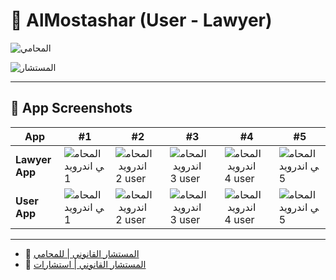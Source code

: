 # 📌 AlMostashar (User - Lawyer)

![المحامي](https://github.com/user-attachments/assets/2c545f6d-c181-4187-b257-dbe58033999e)

![المستشار](https://github.com/user-attachments/assets/ce173db6-627a-4be8-98ab-4805cd7a6362)


---

## 📱 App Screenshots

| App                     | #1 | #2 | #3 | #4 | #5 
| ----------------------- | -- | -- | -- | -- | -- 
| **Lawyer App** | ![المحامي اندرويد 1](https://github.com/user-attachments/assets/72b63fe3-d382-4127-97bf-f37a5c13826b) | ![المحامي اندرويد 2 user](https://github.com/user-attachments/assets/7a6e772f-8067-45a3-aeb6-7cb81a27ced3) | ![المحامي اندرويد 3 user](https://github.com/user-attachments/assets/cb615bb2-6126-4959-9ffa-86acbdb8e665) | ![المحامي اندرويد 4 user](https://github.com/user-attachments/assets/29c6b6c4-211c-418d-a52d-7c88ef49d787) | ![المحامي اندرويد 5](https://github.com/user-attachments/assets/bb934d22-970b-44e2-9267-86ca2f998911)
| **User App**         | ![المحامي اندرويد 1](https://github.com/user-attachments/assets/ebcfbd32-372f-4308-a9b1-796d45a8454a) | ![المحامي اندرويد 2 user](https://github.com/user-attachments/assets/147ebd32-11aa-4438-a5dc-7c4da1e1054c) | ![المحامي اندرويد 3 user](https://github.com/user-attachments/assets/a94d60a9-2487-4e54-a81e-afeab83f3d96) | ![المحامي اندرويد 4 user](https://github.com/user-attachments/assets/0567b597-d06d-42a7-aafc-4788fa5e1b4d)| ![المحامي اندرويد 5](https://github.com/user-attachments/assets/f642405e-a54d-4fca-8155-806714c0b33b)

---


- 📢 [المستشار القانوني | للمحامي](https://apps.apple.com/us/app/%D8%A7%D9%84%D9%85%D8%B3%D8%AA%D8%B4%D8%A7%D8%B1-%D8%A7%D9%84%D9%82%D8%A7%D9%86%D9%88%D9%86%D9%8A-%D9%84%D9%84%D9%85%D8%AD%D8%A7%D9%85%D9%8A/id6505034031)
- 📢 [المستشار القانوني | استشارات](https://apps.apple.com/us/app/%D8%A7%D9%84%D9%85%D8%B3%D8%AA%D8%B4%D8%A7%D8%B1-%D8%A7%D9%84%D9%82%D8%A7%D9%86%D9%88%D9%86%D9%8A-%D8%A7%D8%B3%D8%AA%D8%B4%D8%A7%D8%B1%D8%A7%D8%AA/id6505033107)

